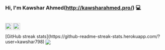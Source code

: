 ###  Hi, I'm Kawshar Ahmed(http://kawsharahmed.pro/) 💻 
<br/>
<a href="https://twitter.com/kawshar3279">
  <img align="left" alt="twitter| Twitter" width="22px" src="https://cdn.jsdelivr.net/npm/simple-icons@v3/icons/twitter.svg" />
</a>
<a href="https://www.linkedin.com/in/md-kawshar-ahmed-649b76111/">
  <img align="left" alt="Linkedin" width="22px" src="https://cdn.jsdelivr.net/npm/simple-icons@v3/icons/linkedin.svg" />
</a>
<br/>
<br/>
[GitHub streak stats](https://github-readme-streak-stats.herokuapp.com/?user=kawshar798) 

<a href="https://github.com/kawshar798">
  <img align="center" src="https://github-readme-stats.anuraghazra1.vercel.app/api/top-langs/?username=kawshar798&layout=compact&theme=radical" />
</a>
